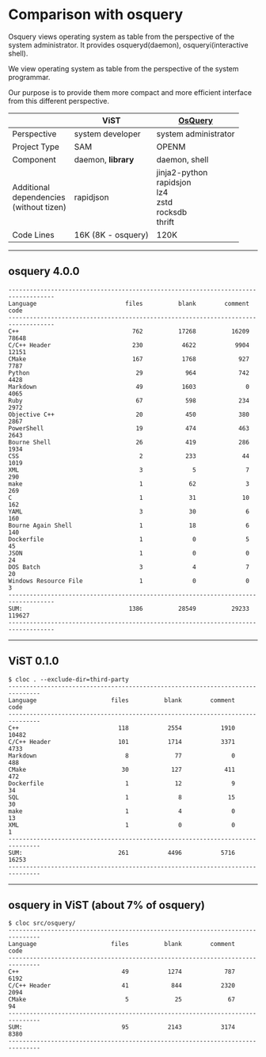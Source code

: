 # Comparison with osquery
Osquery views operating system as table 
from the perspective of the system administrator. 
It provides osqueryd(daemon), osqueryi(interactive shell).  

We view operating system as table 
from the perspective of the system programmar.  

Our purpose is to provide them more compact and 
more efficient interface from this different perspective.

|   | ViST | [OsQuery](https://github.com/osquery/osquery) |
|---|---|---|
| Perspective | system developer | system administrator |
| Project Type | SAM | OPENM |
| Component | daemon, **library** | daemon, shell |
| Additional<br>dependencies<br>(without tizen) | rapidjson | jinja2-python<br>rapidsjon<br>lz4<br>zstd<br>rocksdb<br>thrift<br>|
| Code Lines | 16K (8K - osquery) | 120K |

---

## osquery 4.0.0

```
-----------------------------------------------------------------------------------
Language                         files          blank        comment           code
-----------------------------------------------------------------------------------
C++                                762          17268          16209          78648
C/C++ Header                       230           4622           9904          12151
CMake                              167           1768            927           7787
Python                              29            964            742           4428
Markdown                            49           1603              0           4065
Ruby                                67            598            234           2972
Objective C++                       20            450            380           2867
PowerShell                          19            474            463           2643
Bourne Shell                        26            419            286           1934
CSS                                  2            233             44           1019
XML                                  3              5              7            290
make                                 1             62              3            269
C                                    1             31             10            162
YAML                                 3             30              6            160
Bourne Again Shell                   1             18              6            140
Dockerfile                           1              0              5             45
JSON                                 1              0              0             24
DOS Batch                            3              4              7             20
Windows Resource File                1              0              0              3
-----------------------------------------------------------------------------------
SUM:                              1386          28549          29233         119627
-----------------------------------------------------------------------------------
```

---

## ViST 0.1.0

```
$ cloc . --exclude-dir=third-party
-------------------------------------------------------------------------------
Language                     files          blank        comment           code
-------------------------------------------------------------------------------
C++                            118           2554           1910          10482
C/C++ Header                   101           1714           3371           4733
Markdown                         8             77              0            488
CMake                           30            127            411            472
Dockerfile                       1             12              9             34
SQL                              1              8             15             30
make                             1              4              0             13
XML                              1              0              0              1
-------------------------------------------------------------------------------
SUM:                           261           4496           5716          16253
-------------------------------------------------------------------------------
```

---

## osquery in ViST (about 7% of osquery)

```
$ cloc src/osquery/
-------------------------------------------------------------------------------
Language                     files          blank        comment           code
-------------------------------------------------------------------------------
C++                             49           1274            787           6192
C/C++ Header                    41            844           2320           2094
CMake                            5             25             67             94
-------------------------------------------------------------------------------
SUM:                            95           2143           3174           8380
-------------------------------------------------------------------------------
```
